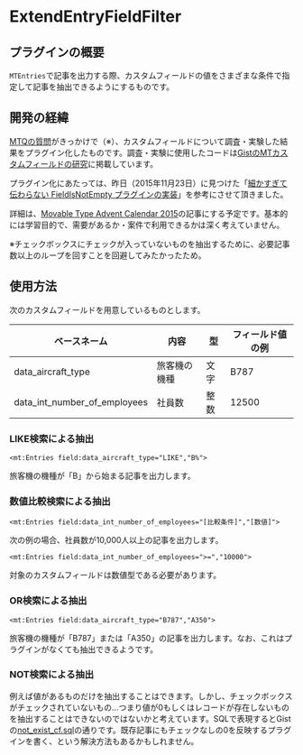 # ExtendEntryFieldFilter

## プラグインの概要

`MTEntries`で記事を出力する際、カスタムフィールドの値をさまざまな条件で指定して記事を抽出できるようにするものです。

## 開発の経緯

[MTQの質問](http://communities.movabletype.jp/2015/10/mtentries-limit.html)がきっかけで（※）、カスタムフィールドについて調査・実験した結果をプラグイン化したものです。調査・実験に使用したコードは[GistのMTカスタムフィールドの研究](https://gist.github.com/hideki-a/96a12cdb7a1be98ce060)に掲載しています。

プラグイン化にあたっては、昨日（2015年11月23日）に見つけた「[細かすぎて伝わらない FieldIsNotEmpty プラグインの実装](http://www.powercms.jp/blog/2015/02/super_handler.html)」を参考にさせて頂きました。

詳細は、[Movable Type Advent Calendar 2015](http://www.adventar.org/calendars/1035)の記事にする予定です。基本的には学習目的で、需要があるか・案件で利用できるかは深く考えていません。

※チェックボックスにチェックが入っていないものを抽出するために、必要記事数以上のループを回すことを回避してみたかったため。

## 使用方法

次のカスタムフィールドを用意しているものとします。

| ベースネーム | 内容 | 型 | フィールド値の例
|--------------|--------------|--------------|--------------
| data_aircraft_type | 旅客機の機種 | 文字 | B787
| data_int_number_of_employees | 社員数 | 整数 | 12500

### LIKE検索による抽出

```
<mt:Entries field:data_aircraft_type="LIKE","B%">
```

旅客機の機種が「B」から始まる記事を出力します。

### 数値比較検索による抽出

```
<mt:Entries field:data_int_number_of_employees="[比較条件]","[数値]">
```

次の例の場合、社員数が10,000人以上の記事を出力します。

```
<mt:Entries field:data_int_number_of_employees=">=","10000">
```

対象のカスタムフィールドは数値型である必要があります。

### OR検索による抽出

```
<mt:Entries field:data_aircraft_type="B787","A350">
```

旅客機の機種が「B787」または「A350」の記事を出力します。なお、これはプラグインがなくても抽出できるようです。

### NOT検索による抽出

例えば値があるものだけを抽出することはできます。しかし、チェックボックスがチェックされていないもの…つまり値が0もしくはレコードが存在しないものを抽出することはできないのではないかと考えています。SQLで表現するとGistの[not_exist_cf.sql](https://gist.github.com/hideki-a/96a12cdb7a1be98ce060#file-not_exist_cf-sql)の通りです。既存記事にもチェックなしの0を反映するプラグインを書く、という解決方法もあるかもしれません。
